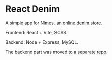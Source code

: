 # React Denim

A simple app for [Nîmes, an online denim store](https://react-denim-nimes.vercel.app).

Frontend: React + Vite, SCSS.

Backend: Node + Express, MySQL.

The backend part was moved to [a separate repo](https://github.com/ocosmiccobalt/nodejs-denim-nimes).
